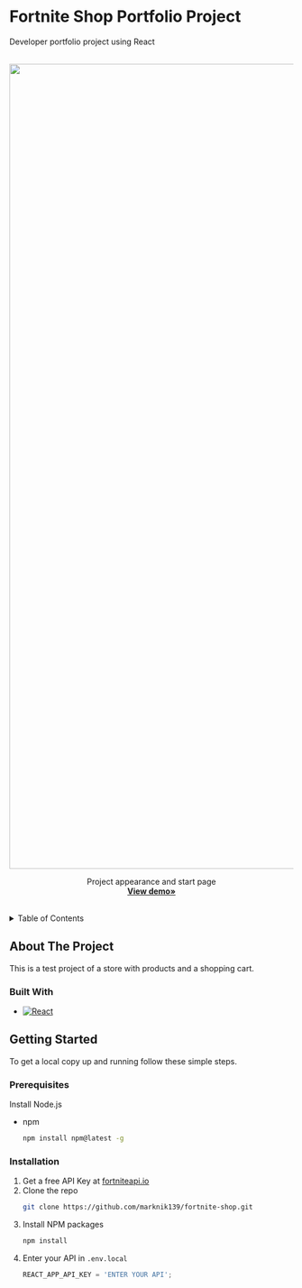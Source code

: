 # Fortnite Shop Portfolio Project
Developer portfolio project using React

<br />
<div align="center">
  <img width="1428" alt="Screenshot 2023-05-23 at 22 37 11" src="https://github.com/marknik139/fortnite-shop/assets/60853743/c3692355-228b-40e4-a729-8b9da86bf037">

  <p align="center">
    Project appearance and start page
    <br />
    <a href="https://marknik139.github.io/fortnite-shop/"><strong>View demo»</strong></a>
    <br />
    <br />
  </p>
</div>



<!-- TABLE OF CONTENTS -->
<details>
  <summary>Table of Contents</summary>
  <ol>
    <li>
      <a href="#about-the-project">About The Project</a>
      <ul>
        <li><a href="#built-with">Built With</a></li>
      </ul>
    </li>
    <li>
      <a href="#getting-started">Getting Started</a>
      <ul>
        <li><a href="#prerequisites">Prerequisites</a></li>
        <li><a href="#installation">Installation</a></li>
      </ul>
    </li>
  </ol>
</details>



## About The Project

This is a test project of a store with products and a shopping cart.



### Built With

* [![React][React.js]][React-url]




<!-- GETTING STARTED -->
## Getting Started

To get a local copy up and running follow these simple steps.

### Prerequisites

Install Node.js
* npm
  ```sh
  npm install npm@latest -g
  ```

### Installation

1. Get a free API Key at [fortniteapi.io](https://fortniteapi.io/)
2. Clone the repo
   ```sh
   git clone https://github.com/marknik139/fortnite-shop.git
   ```
3. Install NPM packages
   ```sh
   npm install
   ```
4. Enter your API in `.env.local`
   ```js
   REACT_APP_API_KEY = 'ENTER YOUR API';
   ```


<!-- MARKDOWN LINKS & IMAGES -->
<!-- https://www.markdownguide.org/basic-syntax/#reference-style-links -->

[React.js]: https://img.shields.io/badge/React-20232A?style=for-the-badge&logo=react&logoColor=61DAFB
[React-url]: https://reactjs.org/
